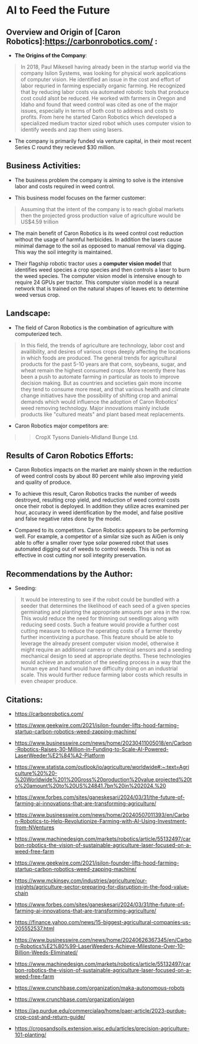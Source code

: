 # AI to Feed the Future

## Overview and Origin of [Caron Robotics]:https://carbonrobotics.com/ : 

* __The Origins of the Company__:
> In 2018, Paul Mikesell having already been in the startup world via the company Isilon Systems, was looking for physical work applications of computer vision. He identified an issue in the cost and effort of labor requried in farming especially organic farming. He recognized that by reducing labor costs via automated robotic tools that produce cost could alsot be reduced. He worked with farmers in Oregon and Idaho and found that weed control was cited as one of the major issues, especially in terms of both cost to address and costs to profits. From here he started Caron Robotics which developed a specialized medium tractor sized robot which uses computer vision to identify weeds and zap them using lasers.

* The company is primarily funded via venture capital, in their most recent Series C round they recieved $30 million. 

## Business Activities:

* The business problem the company is aiming to solve is the intensive labor and costs required in weed control. 

* This business model focuses on the farmer customer:
> Assuming that the intent of the company is to reach global markets then the projected gross production value of agriculture would be US$4.59 trillion

* The main benefit of Caron Robotics is its weed control cost reduction without the usage of harmful herbicides. In addition the lasers cause minimal damage to the soil as opposed to manual removal via digging. This way the soil integrity is maintained.  

* Their flagship robotic tractor uses a **computer vision model** that identifies weed species a crop species and then controls a laser to burn the weed species. The computer vision model is intensive enough to require 24 GPUs per tractor. This computer vision model is a neural network that is trained on the natural shapes of leaves etc to determine weed versus crop. 

## __Landscape__:

* The field of Caron Robotics is the combination of agriculture with computerized tech. 

> In this field, the trends of agriculture are technology, labor cost and availibility, and desires of various crops deeply affecting the locations in which foods are produced. The general trends for agricultural products for the past 5-10 years are that corn, soybeans, sugar, and wheat remain the highest consumed crops. More recently there has been a push to automate farming in particular as tools to improve decision making. But as countries and societies gain more income they tend to consume more meat, and that various health and climate change initiatives have the possibility of shifting crop and animal demands which would influence the adoption of Caron Robotics' weed removing technology. Major innovations mainly include products like "cultured meats" and plant based meat replacements. 


* Caron Robotics major competitors are:
>> CropX
>> Tysons
>> Daniels-Midland
>> Bunge Ltd.


## __Results of Caron Robotics Efforts__:

* Caron Robotics impacts on the market are mainly shown in the reduction of weed control costs by about 80 percent while also improving yield and quality of produce. 

* To achieve this result, Caron Robotics tracks the number of weeds destroyed, resulting crop yield, and reduction of weed control costs once their robot is deployed. In addition they utilize acres examined per hour, accuracy in weed identification by the model, and false positive and false negative rates done by the model. 

* Compared to its competitors. Caron Robotics appears to be performing well. For example, a competitor of a similar size such as AiGen is only able to offer a smaller rover type solar powered robot that uses automated digging out of weeds to control weeds. This is not as effective in cost cutting nor soil integrity preservation. 

## __Recommendations by the Author__:

* Seeding: 
> It would be interesting to see if the robot could be bundled with a seeder that determines the likelihood of each seed of a given species germinating and planting the appropriate amounts per area in the row. This would reduce the need for thinning out seedlings along with reducing seed costs. 
> Such a feature would provide a further cost cutting measure to reduce the operating costs of a farmer thereby further incentivizing a purchase. 
> This feature should be able to leverage the already present computer vision model, otherwise it might require an additional camera or chemical sensors and a seeding mechanical design to seed at appropriate depths. 
> These technologies would achieve an automation of the seeding process in a way that the human eye and hand would have difficulty doing on an industrial scale. This would further reduce farming labor costs which results in even cheaper produce.  

## Citations:

* https://carbonrobotics.com/

* https://www.geekwire.com/2021/isilon-founder-lifts-hood-farming-startup-carbon-robotics-weed-zapping-machine/

* https://www.businesswire.com/news/home/20230411005018/en/Carbon-Robotics-Raises-30-Million-in-Funding-to-Scale-AI-Powered-LaserWeeder%E2%84%A2-Platform

* https://www.statista.com/outlook/io/agriculture/worldwide#:~:text=Agriculture%20%20-%20Worldwide%201%20Gross%20production%20value,projected%20to%20amount%20to%20US%24841.7bn%20in%202024.%20

* https://www.forbes.com/sites/ganeskesari/2024/03/31/the-future-of-farming-ai-innovations-that-are-transforming-agriculture/

* https://www.businesswire.com/news/home/20240507011393/en/Carbon-Robotics-to-Help-Revolutionize-Farming-with-AI-Using-Investment-from-NVentures

* https://www.machinedesign.com/markets/robotics/article/55132497/carbon-robotics-the-vision-of-sustainable-agriculture-laser-focused-on-a-weed-free-farm

* https://www.geekwire.com/2021/isilon-founder-lifts-hood-farming-startup-carbon-robotics-weed-zapping-machine/

* https://www.mckinsey.com/industries/agriculture/our-insights/agriculture-sector-preparing-for-disruption-in-the-food-value-chain

* https://www.forbes.com/sites/ganeskesari/2024/03/31/the-future-of-farming-ai-innovations-that-are-transforming-agriculture/

* https://finance.yahoo.com/news/15-biggest-agricultural-companies-us-205552537.html

* https://www.businesswire.com/news/home/20240626367345/en/Carbon-Robotics%E2%80%99-LaserWeeders-Achieve-Milestone-Over-10-Billion-Weeds-Eliminated/

* https://www.machinedesign.com/markets/robotics/article/55132497/carbon-robotics-the-vision-of-sustainable-agriculture-laser-focused-on-a-weed-free-farm

* https://www.crunchbase.com/organization/maka-autonomous-robots
  
* https://www.crunchbase.com/organization/aigen

* https://ag.purdue.edu/commercialag/home/paer-article/2023-purdue-crop-cost-and-return-guide/
 
* https://cropsandsoils.extension.wisc.edu/articles/precision-agriculture-101-planting/